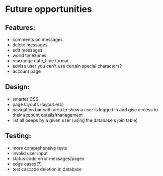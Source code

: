 # Future opportunities

## Features:
- comments on messages
- delete messages
- edit messages
- world timezones
- rearrange date_time format
- advise user you can't use certain special characters?
- account page

## Design:
- smarter CSS
- page layouts (layout.erb)
- navigation bar with area to show a user is logged in and give access to their account details/management
- list all peeps by a given user (using the database's join table)

## Testing:
- more comprehensive tests
- invalid user input
- status code error messages/pages
- edge cases(?)
- test cascade deletion in database
